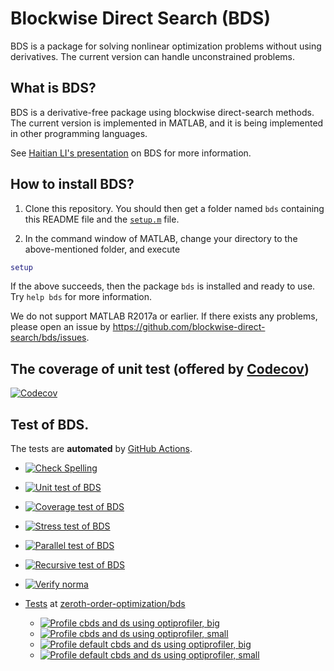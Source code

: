 # Blockwise Direct Search (BDS)

BDS is a package for solving nonlinear optimization problems without using derivatives. The current version can handle unconstrained problems. 

## What is BDS?

BDS is a derivative-free package using blockwise direct-search methods. The current version is implemented in MATLAB, and it is being implemented in other programming languages.

See [Haitian LI's presentation](https://lht97.github.io/documents/DFOS2024.pdf) on BDS for more information.

## How to install BDS?

1. Clone this repository. You should then get a folder named `bds` containing this README file and the
[`setup.m`](https://github.com/blockwise-direct-search/bds/blob/main/setup.m) file.

2. In the command window of MATLAB, change your directory to the above-mentioned folder, and execute

```matlab
setup
```

If the above succeeds, then the package `bds` is installed and ready to use. Try `help bds` for more information.

We do not support MATLAB R2017a or earlier. If there exists any problems, please open an issue by
https://github.com/blockwise-direct-search/bds/issues.

## The coverage of unit test (offered by [Codecov](https://about.codecov.io/))

[![Codecov](https://img.shields.io/codecov/c/github/blockwise-direct-search/bds?style=for-the-badge&logo=codecov)](https://app.codecov.io/github/blockwise-direct-search/bds)

## Test of BDS.
The tests are **automated** by
[GitHub Actions](https://docs.github.com/en/actions).
- [![Check Spelling](https://github.com/blockwise-direct-search/bds/actions/workflows/spelling.yml/badge.svg)](https://github.com/blockwise-direct-search/bds/actions/workflows/spelling.yml)
- [![Unit test of BDS](https://github.com/blockwise-direct-search/bds/actions/workflows/unit_test.yml/badge.svg)](https://github.com/blockwise-direct-search/bds/actions/workflows/unit_test.yml)
- [![Coverage test of BDS](https://github.com/blockwise-direct-search/bds/actions/workflows/unit_test_coverage.yml/badge.svg)](https://github.com/blockwise-direct-search/bds/actions/workflows/unit_test_coverage.yml)
- [![Stress test of BDS](https://github.com/blockwise-direct-search/bds/actions/workflows/stress_test.yml/badge.svg)](https://github.com/blockwise-direct-search/bds/actions/workflows/stress_test.yml)
- [![Parallel test of BDS](https://github.com/blockwise-direct-search/bds/actions/workflows/parallel_test.yml/badge.svg)](https://github.com/blockwise-direct-search/bds/actions/workflows/parallel_test.yml)
- [![Recursive test of BDS](https://github.com/blockwise-direct-search/bds/actions/workflows/recursive_test.yml/badge.svg)](https://github.com/blockwise-direct-search/bds/actions/workflows/recursive_test.yml)
- [![Verify norma](https://github.com/zeroth-order-optimization/bds/actions/workflows/verify_norma.yml/badge.svg)](https://github.com/zeroth-order-optimization/bds/actions/workflows/verify_norma.yml)

- [Tests](https://github.com/zeroth-order-optimization/bds/actions) at [zeroth-order-optimization/bds](https://github.com/zeroth-order-optimization/bds)

    - [![Profile cbds and ds using optiprofiler, big](https://github.com/zeroth-order-optimization/bds/actions/workflows/profile_cbds_ds_big.yml/badge.svg)](https://github.com/zeroth-order-optimization/bds/actions/workflows/profile_cbds_ds_big.yml)
    - [![Profile cbds and ds using optiprofiler, small](https://github.com/zeroth-order-optimization/bds/actions/workflows/profile_cbds_ds_small.yml/badge.svg)](https://github.com/zeroth-order-optimization/bds/actions/workflows/profile_cbds_ds_small.yml)
    - [![Profile default cbds and ds using optiprofiler, big](https://github.com/zeroth-order-optimization/bds/actions/workflows/profile_default_cbds_ds_big.yml/badge.svg)](https://github.com/zeroth-order-optimization/bds/actions/workflows/profile_default_cbds_ds_big.yml)
    - [![Profile default cbds and ds using optiprofiler, small](https://github.com/zeroth-order-optimization/bds/actions/workflows/profile_default_cbds_ds_small.yml/badge.svg)](https://github.com/zeroth-order-optimization/bds/actions/workflows/profile_default_cbds_ds_small.yml)
